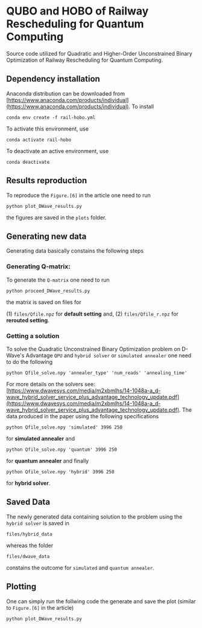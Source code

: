 # QUBO and HOBO of Railway Rescheduling for Quantum Computing

Source code utilized for Quadratic and Higher-Order Unconstrained Binary Optimization of Railway Rescheduling for Quantum Computing.

## Dependency installation

Anaconda distribution can be downloaded from [https://www.anaconda.com/products/individual](https://www.anaconda.com/products/individual). To install

```
conda env create -f rail-hobo.yml
```

To activate this environment, use
```
conda activate rail-hobo
```
To deactivate an active environment, use
```
conda deactivate
```

## Results reproduction

To reproduce the `Figure.[6]` in the article one need to run

```
python plot_DWave_results.py
```
the figures are saved in the `plots` folder.

## Generating new data

Generating data basically constains the following steps

### Generating Q-matrix:
To generate the `Q-matrix` one need to run

```
python proceed_DWave_results.py
```

the matrix is saved on files for 


(1) `files/Qfile.npz` for **default setting** and,
(2) `files/Qfile_r.npz` for **rerouted setting**.

### Getting a solution

To solve the Quadratic Unconstrained Binary Optimization problem on D-Wave's Advantage `QPU` and `hybrid solver` or `simulated annealer` one need to do the following

```
python Qfile_solve.npy 'annealer_type' 'num_reads' 'annealing_time'
```

For more details on the solvers see: [https://www.dwavesys.com/media/m2xbmlhs/14-1048a-a_d-wave_hybrid_solver_service_plus_advantage_technology_update.pdf](https://www.dwavesys.com/media/m2xbmlhs/14-1048a-a_d-wave_hybrid_solver_service_plus_advantage_technology_update.pdf). The data produced in the paper using the following specifications


```
python Qfile_solve.npy 'simulated' 3996 250
```
for **simulated annealer** and 

```
python Qfile_solve.npy 'quantum' 3996 250
```
for **quantum annealer** and finally

```
python Qfile_solve.npy 'hybrid' 3996 250
```
for **hybrid solver**.

## Saved Data

The newly generated data containing solution to the problem using the `hybrid solver` is saved in

```
files/hybrid_data
```
whereas the folder

```
files/dwave_data
```
constains the outcome for `simulated` and `quantum annealer`.

## Plotting

One can simply run the follwing code the generate and save the plot (similar to `Figure.[6]` in the article)

```
python plot_DWave_results.py
```